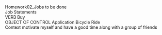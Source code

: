 Homework02_Jobs to be done                                                                                                                                                        
Job Statements                                                                                                                                                                     
VERB                  Buy                                                                                                                                                           
OBJECT OF CONTROL     Application Bicycle Ride                                                                                                                                    
Context               motivate myself and have a good time along with a group of friends                                                                                                                   
